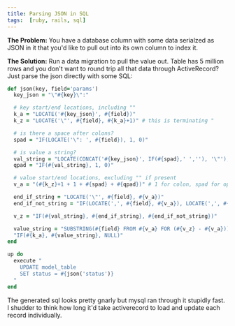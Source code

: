 ```yaml
---
title: Parsing JSON in SQL
tags:  [ruby, rails, sql]
---
```


**The Problem:** You have a database column with some data serialzed as JSON
in it that you'd like to pull out into its own column to index it.

**The Solution:** Run a data migration to pull the value out. Table has 5
million rows and you don't want to round trip all that data through
ActiveRecord? Just parse the json directly with some SQL:

~~~ruby
def json(key, field='params')
  key_json = "\"#{key}\":"

  # key start/end locations, including ""
  k_a = "LOCATE('#{key_json}', #{field})"
  k_z = "LOCATE('\"', #{field}, #{k_a}+1)" # this is terminating "

  # is there a space after colons?
  spad = "IF(LOCATE('\": ', #{field}), 1, 0)"

  # is value a string?
  val_string = "LOCATE(CONCAT('#{key_json}', IF(#{spad},' ',''), '\"'), #{field}, #{k_a})"
  qpad = "IF(#{val_string}, 1, 0)"

  # value start/end locations, excluding "" if present
  v_a = "(#{k_z}+1 + 1 + #{spad} + #{qpad})" # 1 for colon, spad for optional space, qpad for possible quote

  end_if_string = "LOCATE('\"', #{field}, #{v_a})"
  end_if_not_string = "IF(LOCATE(',', #{field}, #{v_a}), LOCATE(',', #{field}, #{v_a}), LOCATE('}', #{field}, #{v_a}))"

  v_z = "IF(#{val_string}, #{end_if_string}, #{end_if_not_string})"

  value_string = "SUBSTRING(#{field} FROM #{v_a} FOR (#{v_z} - #{v_a}))"
  "IF(#{k_a}, #{value_string}, NULL)"
end

up do
  execute "
    UPDATE model_table
    SET status = #{json('status')}
  "
end
~~~

The generated sql looks pretty gnarly but mysql ran through it stupidly fast.
I shudder to think how long it'd take activerecord to load and update each record individually.

